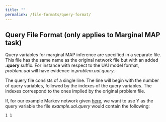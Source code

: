 ```yaml
---
title: ""
permalink: /file-formats/query-format/
---
```


## Query File Format (only applies to Marginal MAP task)
Query variables for marginal MAP inference are specified in a separate file. This file has the same name as the original network file but with an added **.query** suffix. For instance with respect to the UAI model format, _problem.uai_ will have evidence in _problem.uai.query_.

The query file consists of a single line. The line will begin with the number of query variables, followed by the indexes of the query variables. The indexes correspond to the ones implied by the original problem file.

If, for our example Markov network given [here](uaiformat.html), we want to use Y as the query variable the file _example.uai.query_ would contain the following:

```
1 1
```
